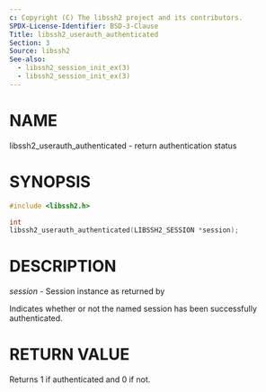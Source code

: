 ```yaml
---
c: Copyright (C) The libssh2 project and its contributors.
SPDX-License-Identifier: BSD-3-Clause
Title: libssh2_userauth_authenticated
Section: 3
Source: libssh2
See-also:
  - libssh2_session_init_ex(3)
  - libssh2_session_init_ex(3)
---
```


# NAME

libssh2_userauth_authenticated - return authentication status

# SYNOPSIS

~~~c
#include <libssh2.h>

int
libssh2_userauth_authenticated(LIBSSH2_SESSION *session);
~~~

# DESCRIPTION

*session* - Session instance as returned by

Indicates whether or not the named session has been successfully authenticated.

# RETURN VALUE

Returns 1 if authenticated and 0 if not.
